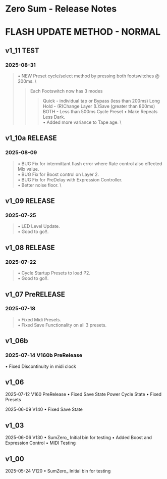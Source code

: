 # **Zero Sum - Release Notes**
# FLASH UPDATE METHOD - NORMAL

## v1_11 TEST 
### 2025-08-31
>  • NEW Preset cycle/select method by pressing both footswitches @ 200ms. \
> > Each Footswitch now has 3 modes
> > > Quick - individual tap or Bypass (less than 200ms)
> > > Long Hold - (R)Change Layer (L)Save (greater than 800ms)
> > > BOTH - Less than 500ms Cycle Preset
>  • Make Repeats Less Dark. \
>  • Added more variance to Tape age. \
>
> 
## v1_10a RELEASE 
### 2025-08-09
>  • BUG Fix for intermittant flash error where Rate control also effected Mix value. \
>  • BUG Fix for Boost control on Layer 2. \
>  • BUG Fix for PreDelay with Expression Controller. \
>  • Better noise floor. \
> 
## v1_09 RELEASE 
### 2025-07-25
>  • LED Level Update.\
>  • Good to go!!.

## v1_08 RELEASE 
### 2025-07-22
>  • Cycle Startup Presets to load P2.\
>  • Good to go!!.


## v1_07 PreRELEASE 
### 2025-07-18
>  • Fixed Midi Presets.\
>  • Fixed Save Functionality on all 3 presets.




## v1_06b 

### 2025-07-14 V160b  PreRelease
• Fixed Discontinuity in midi clock

## v1_06 

2025-07-12 V160  PreRelease
• Fixed Save State Power Cycle State
• Fixed Presets

2025-06-09 V140
• Fixed Save State


## v1_03 

2025-06-06 V130
• SumZero_ Initial bin for testing 
• Added Boost and Expression Control
• MIDI Testing


## v1_00 

2025-05-24 V120
• SumZero_ Initial bin for testing

